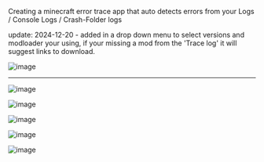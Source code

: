 Creating a minecraft error trace app that auto detects errors from your Logs / Console Logs / Crash-Folder logs


update: 2024-12-20 - added in a drop down menu to select versions and modloader your using, if your missing a mod from the 'Trace log' it will suggest links to download.

![image](https://github.com/user-attachments/assets/443866a6-6408-4b25-aa74-a24ca3a276bd)

---

![image](https://github.com/user-attachments/assets/e478c0b3-84d9-46a6-b98f-a8020ee67e8a)

![image](https://github.com/user-attachments/assets/1500f18b-586d-49cc-b6fa-9038bdc0e600)

![image](https://github.com/user-attachments/assets/2391ef24-29df-4101-85d3-90bbf2951bfe)

![image](https://github.com/user-attachments/assets/a63301f7-8385-47a5-a484-f026f9e5ebc3)

![image](https://github.com/user-attachments/assets/63be749e-88f3-45f9-9bb6-74d35484e907)








